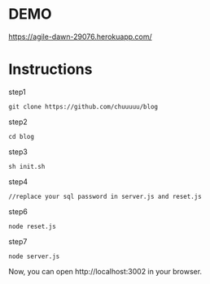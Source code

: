 # DEMO
https://agile-dawn-29076.herokuapp.com/

# Instructions
step1

    git clone https://github.com/chuuuuu/blog

step2

    cd blog

step3

    sh init.sh

step4

    //replace your sql password in server.js and reset.js
    
step6

    node reset.js
    
step7

    node server.js
    
Now, you can open http://localhost:3002 in your browser.
